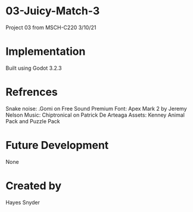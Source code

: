 # 03-Juicy-Match-3
Project 03 from MSCH-C220 3/10/21

# Implementation
Built using Godot 3.2.3

# Refrences
Snake noise: .Gomi on Free Sound
Premium Font: Apex Mark 2 by Jeremy Nelson
Music: Chiptronical on Patrick De Arteaga
Assets: Kenney Animal Pack and Puzzle Pack

# Future Development
None

# Created by
Hayes Snyder
